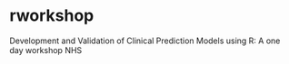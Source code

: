 # rworkshop
Development and Validation of Clinical Prediction Models using R: A one day workshop NHS
